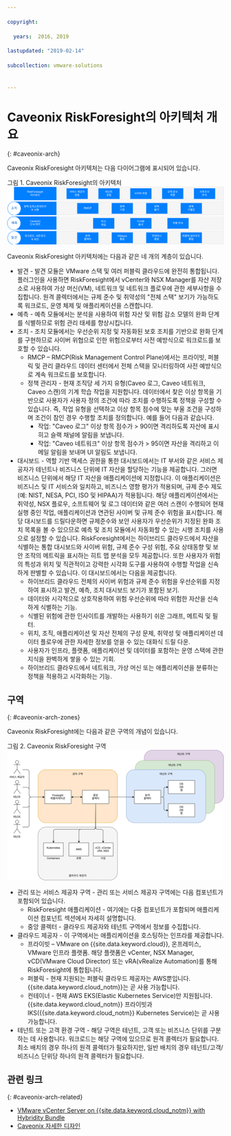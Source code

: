 ```yaml
---

copyright:

  years:  2016, 2019

lastupdated: "2019-02-14"

subcollection: vmware-solutions


---
```


# Caveonix RiskForesight의 아키텍처 개요
{: #caveonix-arch}

Caveonix RiskForesight 아키텍처는 다음 다이어그램에 표시되어 있습니다.

그림 1. Caveonix RiskForesight의 아키텍처
![아키텍처 다이어그램](caveonix-architecture.svg)

Caveonix RiskForesight 아키텍처에는 다음과 같은 네 개의 계층이 있습니다.
-	발견 - 발견 모듈은 VMware 스택 및 여러 퍼블릭 클라우드에 완전히 통합됩니다. 플러그인을 사용하면 RiskForesight에서 vCenter와 NSX Manager를 자산 저장소로 사용하여 가상 머신(VM), 네트워크 및 네트워크 플로우에 관한 세부사항을 수집합니다. 원격 콜렉터에서는 규제 준수 및 취약성의 "전체 스택" 보기가 가능하도록 워크로드, 운영 체제 및 애플리케이션을 스캔합니다.
-	예측 - 예측 모듈에서는 분석을 사용하여 위험 자산 및 위험 감소 모델의 완화 단계를 식별하므로 위험 관리 태세를 향상시킵니다.
-	조치 - 조치 모듈에서는 우선순위 지정 및 자동화된 보호 조치를 기반으로 완화 단계를 구현하므로 사이버 위협으로 인한 위험으로부터 사전 예방식으로 워크로드를 보호할 수 있습니다.
    - RMCP – RMCP(Risk Management Control Plane)에서는 프라이빗, 퍼블릭 및 관리 클라우드 데이터 센터에서 전체 스택을 모니터링하여 사전 예방식으로 계속 워크로드를 보호합니다.
    - 정책 관리자 - 현재 조직당 세 가지 유형(Caveo 로그, Caveo 네트워크, Caveo 스캔)의 기계 학습 작업을 지원합니다. 데이터에서 찾은 이상 항목을 기반으로 사용자가 사용자 정의 조건에 따라 조치를 수행하도록 정책을 구성할 수 있습니다. 즉, 작업 유형을 선택하고 이상 항목 점수에 맞는 부울 조건을 구성하며 조건이 참인 경우 수행할 조치를 정의합니다. 예를 들어 다음과 같습니다.
        - 작업: "Caveo 로그" 이상 항목 점수가 > 90이면 격리하도록 자산에 표시히고 슬랙 채널에 알림을 보냅니다.
        - 작업: "Caveo 네트워크" 이상 항목 점수가 > 95이면 자산을 격리하고 이메일 알림을 보내며 UI 알림도 보냅니다.
- 대시보드 - 역할 기반 액세스 권한을 통한 대시보드에서는 IT 부서와 같은 서비스 제공자가 테넌트나 비즈니스 단위에 IT 자산을 할당하는 기능을 제공합니다. 그러면 비즈니스 단위에서 해당 IT 자산을 애플리케이션에 지정합니다. 이 애플리케이션은 비즈니스 및 IT 서비스와 일치하고, 비즈니스 영향 평가가 적용되며, 규제 준수 제도(예: NIST, NESA, PCI, ISO 및 HIPAA)가 적용됩니다. 해당 애플리케이션에서는 취약성, NSX 플로우, 소프트웨어 및 로그 데이터와 같은 여러 스캔이 수행되어 현재 실행 중인 작업, 애플리케이션과 연관된 사이버 및 규제 준수 위험을 표시합니다. 해당 대시보드를 드릴다운하면 규제준수와 보안 사용자가 우선순위가 지정된 완화 조치 목록을 볼 수 있으므로 예측 및 조치 모듈에서 자동화할 수 있는 시행 조치를 사용으로 설정할 수 있습니다. RiskForesight에서는 하이브리드 클라우드에서 자산을 식별하는 통합 대시보드와 사이버 위험, 규제 준수 구성 위험, 주요 상태동향 및 보안 조작의 메트릭을 표시하는 히트 맵 분석을 모두 제공합니다. 또한 사용자가 위험의 특성과 위치 및 직관적이고 강력한 시각화 도구를 사용하여 수행할 작업을 신속하게 판별할 수 있습니다. 이 대시보드에서는 다음을 제공합니다.
  - 하이브리드 클라우드 전체의 사이버 위험과 규제 준수 위험을 우선순위를 지정하여 표시하고 발견, 예측, 조치 대시보드 보기가 포함된 보기.
  - 데이터와 시각적으로 상호작용하여 위험 우선순위에 따라 위험한 자산을 신속하게 식별하는 기능.
  - 식별된 위험에 관한 인사이트를 개발하는 사용하기 쉬운 그래프, 메트릭 및 필터.
  - 위치, 조직, 애플리케이션 및 자산 전체의 구성 문제, 취약성 및 애플리케이션 데이터 플로우에 관한 자세한 정보를 얻을 수 있는 대화식 드릴 다운.
  - 사용자가 인프라, 플랫폼, 애플리케이션 및 데이터를 포함하는 운영 스택에 관한 지식을 완벽하게 쌓을 수 있는 기회.
  - 하이브리드 클라우드에서 네트워크, 가상 머신 또는 애플리케이션을 분류하는 정책을 적용하고 시각화하는 기능.

## 구역
{: #caveonix-arch-zones}

Caveonix RiskForesight에는 다음과 같은 구역의 개념이 있습니다.

그림 2. Caveonix RiskForesight 구역
![구역 다이어그램](caveonix-zones.svg)

-	관리 또는 서비스 제공자 구역 - 관리 또는 서비스 제공자 구역에는 다음 컴포넌트가 포함되어 있습니다.
    - RiskForesight 애플리케이션 - 여기에는 다중 컴포넌트가 포함되며 애플리케이션 컴포넌트 섹션에서 자세히 설명합니다.
    - 중앙 콜렉터 - 클라우드 제공자와 테넌트 구역에서 정보를 수집합니다.
- 클라우드 제공자 - 이 구역에서는 애플리케이션을 호스팅하는 인프라를 제공합니다.
    - 프라이빗 – VMware on {{site.data.keyword.cloud}}, 온프레미스, VMware 인프라 플랫폼. 해당 플랫폼은 vCenter, NSX Manager, vCD(VMware Cloud Director) 또는 vRA(vRealize Automation)를 통해 RiskForesight에 통합됩니다.
    - 퍼블릭 - 현재 지원되는 퍼블릭 클라우드 제공자는 AWS뿐입니다. {{site.data.keyword.cloud_notm}}는 곧 사용 가능합니다.
    - 컨테이너 - 현재 AWS EKS(Elastic Kubernetes Service)만 지원됩니다. {{site.data.keyword.cloud_notm}} 프라이빗과 IKS({{site.data.keyword.cloud_notm}} Kubernetes Service)는 곧 사용 가능합니다.
-	테넌트 또는 고객 환경 구역 - 해당 구역은 테넌트, 고객 또는 비즈니스 단위를 구분하는 데 사용합니다. 워크로드는 해당 구역에 있으므로 원격 콜렉터가 필요합니다. 최소 배치의 경우 하나의 원격 콜렉터가 필요하지만, 일반 배치의 경우 테넌트/고객/비즈니스 단위당 하나의 원격 콜렉터가 필요합니다.


## 관련 링크
{: #caveonix-arch-related}


*   [VMware vCenter Server on {{site.data.keyword.cloud_notm}} with Hybridity Bundle](/docs/services/vmwaresolutions/archiref/vcs?topic=vmware-solutions-vcs-hybridity-intro)
*   [Caveonix 자세한 디자인](/docs/services/vmwaresolutions/archiref/caveonix?topic=vmware-solutions-caveonix-detailed)
